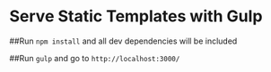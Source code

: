 # Serve Static Templates with Gulp
##Run ```npm install``` and all dev dependencies will be included


##Run ```gulp``` and go to ```http://localhost:3000/``` 
